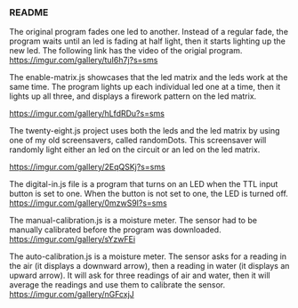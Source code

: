 
### README
 The original program fades one led to another. Instead of a regular fade, the program waits until an led is fading at half light, then it starts lighting up the new led. The following link has the video of the origial program.
 https://imgur.com/gallery/tuI6h7j?s=sms


The enable-matrix.js showcases that the led matrix and the leds work at the same time. The program lights up each individual led one at a time, then it lights up all three, and displays a firework pattern on the led matrix. 

https://imgur.com/gallery/hLfdRDu?s=sms

The twenty-eight.js project uses both the leds and the led matrix by using one of my old screensavers, called randomDots. This screensaver will randomly light either an led on the circuit or an led on the led matrix.

https://imgur.com/gallery/2EqQSKj?s=sms

The digital-in.js file is a program that turns on an LED when the TTL input button is set to one. When the button is not set to one, the LED is turned off.
https://imgur.com/gallery/0mzwS9l?s=sms

The manual-calibration.js is a moisture meter. The sensor had to be manually calibrated before the program was downloaded. 
https://imgur.com/gallery/sYzwFEi

The auto-calibration.js is a moisture meter. The sensor asks for a reading in the air (it displays a downward arrow), then a reading in water (it displays an upward arrow). It will ask for three readings of air and water, then it will average the readings and use them to calibrate the sensor. 
https://imgur.com/gallery/nGFcxjJ
